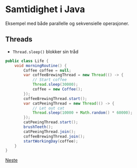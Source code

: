 # Samtidighet i Java

Eksempel med både parallelle og sekvensielle operasjoner.

## Threads

- `Thread.sleep()` blokker sin tråd

```java
public class Life {
    void morningRoutine() {
        Coffee coffee = null;
        var coffeeBrewingThread = new Thread(() -> {
            // Start coffee
            Thread.sleep(30000);
            coffee = new Coffee();
        });
        coffeeBrewingThread.start();
        var catPeeingThread = new Thread(() -> {
            // Let out cat
            Thread.sleep(10000 + Math.random() * 60000);
        });
        catPeeingThread.start();
        brushTeeth();
        catPeeingThread.join();
        coffeeBrewingThread.join();
        startWorkingDay(coffee);
    }
}
```

[Neste](04-concurrency-java-future.md)
